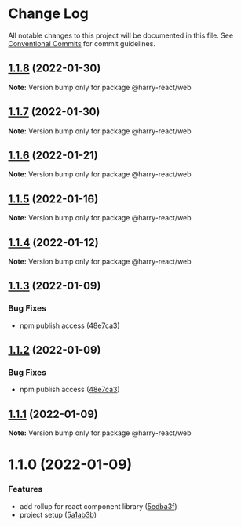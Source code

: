 # Change Log

All notable changes to this project will be documented in this file.
See [Conventional Commits](https://conventionalcommits.org) for commit guidelines.

## [1.1.8](https://github.com/harry524483/harry-react/compare/@harry-react/web@1.1.7...@harry-react/web@1.1.8) (2022-01-30)

**Note:** Version bump only for package @harry-react/web





## [1.1.7](https://github.com/harry524483/harry-react/compare/@harry-react/web@1.1.6...@harry-react/web@1.1.7) (2022-01-30)

**Note:** Version bump only for package @harry-react/web





## [1.1.6](https://github.com/harry524483/harry-react/compare/@harry-react/web@1.1.5...@harry-react/web@1.1.6) (2022-01-21)

**Note:** Version bump only for package @harry-react/web





## [1.1.5](https://github.com/harry524483/harry-react/compare/@harry-react/web@1.1.4...@harry-react/web@1.1.5) (2022-01-16)

**Note:** Version bump only for package @harry-react/web





## [1.1.4](https://github.com/harry524483/harry-react/compare/@harry-react/web@1.1.3...@harry-react/web@1.1.4) (2022-01-12)

**Note:** Version bump only for package @harry-react/web





## [1.1.3](https://github.com/harry524483/harry-react/compare/@harry-react/web@1.1.1...@harry-react/web@1.1.3) (2022-01-09)


### Bug Fixes

* npm publish access ([48e7ca3](https://github.com/harry524483/harry-react/commit/48e7ca3bc061fa69fc2d3dd194eaa038a8e1a907))





## [1.1.2](https://github.com/harry524483/harry-react/compare/@harry-react/web@1.1.1...@harry-react/web@1.1.2) (2022-01-09)


### Bug Fixes

* npm publish access ([48e7ca3](https://github.com/harry524483/harry-react/commit/48e7ca3bc061fa69fc2d3dd194eaa038a8e1a907))





## [1.1.1](https://github.com/harry524483/harry-react/compare/@harry-react/web@1.1.0...@harry-react/web@1.1.1) (2022-01-09)

**Note:** Version bump only for package @harry-react/web





# 1.1.0 (2022-01-09)


### Features

* add rollup for react component library ([5edba3f](https://github.com/harry524483/harry-react/commit/5edba3fc476f231d7cae8f9184b65ef99b01c88c))
* project setup ([5a1ab3b](https://github.com/harry524483/harry-react/commit/5a1ab3bf9f5a93bc245080dbbe430d82e6debdc5))
